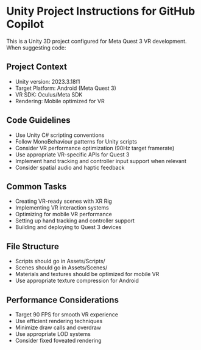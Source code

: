 # Unity Project Instructions for GitHub Copilot

<!-- Use this file to provide workspace-specific custom instructions to Copilot. For more details, visit https://code.visualstudio.com/docs/copilot/copilot-customization#_use-a-githubcopilotinstructionsmd-file -->

This is a Unity 3D project configured for Meta Quest 3 VR development. When suggesting code:

## Project Context
- Unity version: 2023.3.18f1
- Target Platform: Android (Meta Quest 3)
- VR SDK: Oculus/Meta SDK
- Rendering: Mobile optimized for VR

## Code Guidelines
- Use Unity C# scripting conventions
- Follow MonoBehaviour patterns for Unity scripts
- Consider VR performance optimization (90Hz target framerate)
- Use appropriate VR-specific APIs for Quest 3
- Implement hand tracking and controller input support when relevant
- Consider spatial audio and haptic feedback

## Common Tasks
- Creating VR-ready scenes with XR Rig
- Implementing VR interaction systems
- Optimizing for mobile VR performance
- Setting up hand tracking and controller support
- Building and deploying to Quest 3 devices

## File Structure
- Scripts should go in Assets/Scripts/
- Scenes should go in Assets/Scenes/
- Materials and textures should be optimized for mobile VR
- Use appropriate texture compression for Android

## Performance Considerations
- Target 90 FPS for smooth VR experience
- Use efficient rendering techniques
- Minimize draw calls and overdraw
- Use appropriate LOD systems
- Consider fixed foveated rendering
